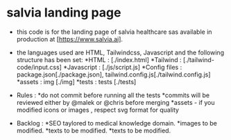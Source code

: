 # salvia landing page

- this code is for the landing page of salvia healthcare sas available in production at [https://www.salvia.ai].

- the languages used are HTML, Tailwindcss, Javascript and the following structure has been set:
  \*HTML : [./index.html]
  \*Tailwind : [./tailwind-code/input.css]
  \*Javascript : [./js/script.js]
  \*Config files : package.json[./package.json], tailwind.config.js[./tailwind.config.js]
  \*assets : img [./img]
  \*tests : tests [./tests]

- Rules :
  \*do not commit before running all the tests
  \*commits will be reviewed either by @malek or @chris before merging
  \*assets - if you modified icons or images , respect svg format for quality

- Backlog :
  \*SEO taylored to medical knowledge domain.
  \*images to be modified.
  \*texts to be modified.
  \*texts to be modified.
